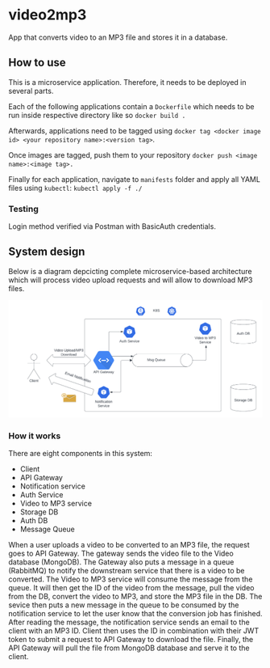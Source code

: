# video2mp3
App that converts video to an MP3 file and stores it in a database.

## How to use

This is a microservice application. Therefore, it needs to be deployed in several parts.

Each of the following applications contain a ```Dockerfile``` which needs to be run inside respective directory like so ```docker build .```

Afterwards, applications need to be tagged using ```docker tag <docker image id> <your repository name>:<version tag>```. 

Once images are tagged, push them to your repository ```docker push <image name>:<image tag>.```

Finally for each application, navigate to ```manifests``` folder and apply all YAML files using ```kubectl```: ```kubectl apply -f ./```

### Testing

Login method verified via Postman with BasicAuth credentials.


## System design

Below is a diagram depcicting complete microservice-based architecture which will process video upload requests and will allow to download MP3 files.

![system design](design/video2mp3.png)

### How it works

There are eight components in this system:

* Client
* API Gateway
* Notification service
* Auth Service
* Video to MP3 service
* Storage DB
* Auth DB
* Message Queue

When a user uploads a video to be converted to an MP3 file, the request goes to API Gateway. The gateway sends the video file to the Video database (MongoDB). The Gateway also puts a message in a queue (RabbitMQ) to notify the downstream service that there is a video to be converted. The Video to MP3 service will consume the message from the queue. It will then get the ID of the video from the message, pull the video from the DB, convert the video to MP3, and store the MP3 file in the DB. The sevice then puts a new message in the queue to be consumed by the notification service to let the user know that the conversion job has finished. After reading the message, the notification service sends an email to the client with an MP3 ID. Client then uses the ID in combination with their JWT token to submit a request to API Gateway to download the file. Finally, the API Gateway will pull the file from MongoDB database and serve it to the client.
